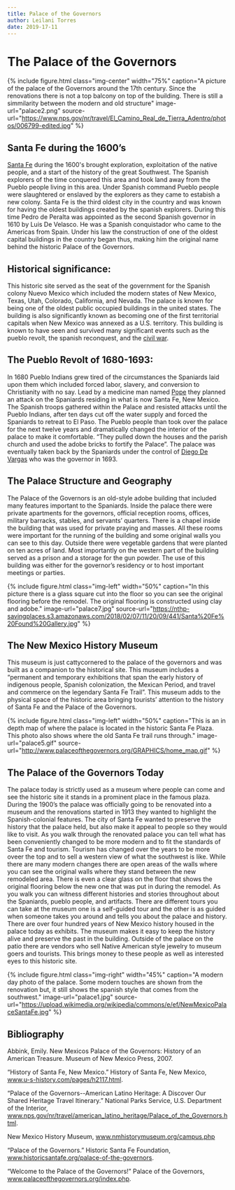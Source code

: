 ```yaml
---
title: Palace of the Governors 
author: Leilani Torres
date: 2019-17-11
---
```



# The Palace of the Governors 

{% include figure.html
  class="img-center"
  width="75%"
  caption="A picture of the palace of the Governors around the 17th century. Since the renovations there is not a top balcony on top of the building. There is still a simmilarity between the modern and old structure"
  image-url="palace2.png"
  source-url="https://www.nps.gov/nr/travel/El_Camino_Real_de_Tierra_Adentro/photos/006799-edited.jpg"
  %}

## Santa Fe during the 1600’s 

[Santa Fe](https://www.legendsofamerica.com/nm-santafe/) during the 1600's brought exploration, exploitation of the native people, and a start of the history of the great Southwest. The Spanish explorers of the time conquered this area and took land away from the Pueblo people living in this area. Under Spanish command Pueblo people were slaughtered or enslaved by the explorers as they came to estabish a new colony. Santa Fe is the third oldest city in the country and was known for having the oldest buildings created by the spanish explorers. During this time Pedro de Peralta was appointed as the second Spanish governor in 1610 by Luis De Velasco. He was a Spanish conquistador who came to the Americas from Spain. Under his law the construction of one of the oldest capital buildings in the country began thus, making him the original name behind the historic Palace of the Governors. 

## Historical significance: 

This historic site served as the seat of the government for the Spanish colony Nuevo Mexico which included the modern states of New Mexico, Texas, Utah, Colorado, California, and Nevada. The palace is known for being one of the oldest public occupied buildings in the united states. The building is also significantly known as becoming one of the first territorial capitals when New Mexico was annexed as a U.S. territory. This building is known to have seen and survived many significant events such as the pueblo revolt, the spanish reconquest, and the [civil war](https://www.battlefields.org/learn/articles/brief-overview-american-civil-war).

## The Pueblo Revolt of 1680-1693:

In 1680 Pueblo Indians grew tired of the circumstances the Spaniards laid upon them which included forced labor, slavery, and conversion to Christianity with no say. Lead by a medicine man named [Pope](https://www.indigenouspeople.net/pope.htm) they planned an attack on the Spaniards residing in what is now Santa Fe, New Mexico. The Spanish troops gathered within the Palace and resisted attacks until the Pueblo Indians, after ten days cut off the water supply and forced the Spaniards to retreat to El Paso. The Pueblo people than took over the palace for the next twelve years and dramatically changed the interior of the palace to make it comfortable. “They pulled down the houses and the parish church and used the adobe bricks to fortify the Palace”. The palace was eventually taken back by the Spaniards under the control of [Diego De Vargas](http://newmexicohistory.org/2012/06/27/diego-de-vargas/) who was the governor in 1693. 

## The Palace Structure and Geography

The Palace of the Governors is an old-style adobe building that included many features important to the Spaniards. Inside the palace there were private apartments for the governors, official reception rooms, offices, military barracks, stables, and servants’ quarters. There is a chapel inside the building that was used for private praying and masses. All these rooms were important for the running of the building and some original walls you can see to this day. Outside there were vegetable gardens that were planted on ten acres of land. Most importantly on the western part of the building served as a prison and a storage for the gun powder. The use of this building was either for the governor’s residency or to host important meetings or parties.

{% include figure.html
class="img-left"
width="50%"
caption="In this picture there is a glass square cut into the floor so you can see the original flooring before the remodel. The original flooring is constructed using clay and adobe."
image-url="palace7.jpg"
source-url="https://nthp-savingplaces.s3.amazonaws.com/2018/02/07/11/20/09/441/Santa%20Fe%20Found%20Gallery.jpg"
%}

## The New Mexico History Museum

This museum is just cattycornered to the palace of the governors and was built as a companion to the historical site. This museum includes a “permanent and temporary exhibitions that span the early history of indigenous people, Spanish colonization, the Mexican Period, and travel and commerce on the legendary Santa Fe Trail”. This museum adds to the physical space of the historic area bringing tourists’ attention to the history of Santa Fe and the Palace of the Governors.  

{% include figure.html
class="img-left"
width="50%"
caption="This is an in depth map of where the palace is located in the historic Santa Fe Plaza. This photo also shows where the old Santa Fe trail runs through."
image-url="palace5.gif"
source-url="http://www.palaceofthegovernors.org/GRAPHICS/home_map.gif"
%}

## The Palace of the Governors Today

The palace today is strictly used as a museum where people can come and see the historic site it stands in a prominent place in the famous plaza. During the 1900’s the palace was officially going to be renovated into a museum and the renovations started in 1913 they wanted to highlight the Spanish-colonial features. The city of Santa Fe wanted to preserve the history that the palace held, but also make it appeal to people so they would like to visit. As you walk through the renovated palace you can tell what has been conveniently changed to be more modern and to fit the standards of Santa Fe and tourism. Tourism has changed over the years to be more oveer the top and to sell a western view of what the southwest is like. While there are many modern changes there are open areas of the walls where you can see the original walls where they stand between the new remodeled area. There is even a clear glass on the floor that shows the original flooring below the new one that was put in during the remodel. As you walk you can witness different histories and stories throughout about the Spaniards, pueblo people, and artifacts. There are different tours you can take at the museum one is a self-guided tour and the other is as guided when someone takes you around and tells you about the palace and history. There are over four hundred years of New Mexico history housed in the palace today as exhibits. The museum makes it easy to keep the history alive and preserve the past in the building. Outside of the palace on the patio there are vendors who sell Native American style jewelry to museum goers and tourists. This brings money to these people as well as interested eyes to this historic site. 

{% include figure.html
  class="img-right"
  width="45%"
  caption="A modern day photo of the palace. Some modern touches are shown from the renovation but, it still shows the spanish style that comes from the southwest."
  image-url="palace1.jpg"
  source-url="https://upload.wikimedia.org/wikipedia/commons/e/ef/NewMexicoPalaceSantaFe.jpg"
%}

## Bibliography

Abbink, Emily. New Mexicos Palace of the Governors: History of an American Treasure. Museum of New Mexico Press, 2007.

“History of Santa Fe, New Mexico.” History of Santa Fe, New Mexico, www.u-s-history.com/pages/h2117.html.

“Palace of the Governors--American Latino Heritage: A Discover Our Shared Heritage Travel Itinerary.” National Parks Service, U.S. Department of the Interior, www.nps.gov/nr/travel/american_latino_heritage/Palace_of_the_Governors.html.

New Mexico History Museum, www.nmhistorymuseum.org/campus.php

“Palace of the Governors.” Historic Santa Fe Foundation, www.historicsantafe.org/palace-of-the-governors.

“Welcome to the Palace of the Governors!” Palace of the Governors, www.palaceofthegovernors.org/index.php.

